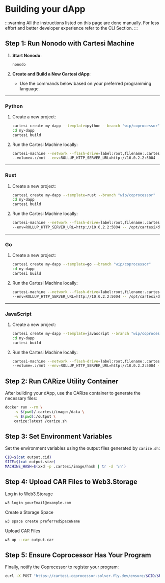 # Building your dApp

:::warning
All the instructions listed on this page are done manually. For less effort and better developer experience refer to the CLI Section.
:::

## Step 1: Run Nonodo with Cartesi Machine

1. **Start Nonodo**:

   ```bash
   nonodo
   ```

2. **Create and Build a New Cartesi dApp**:
   - Use the commands below based on your preferred programming language.

---

### **Python**

1. Create a new project:
   ```bash
   cartesi create my-dapp --template=python --branch "wip/coprocessor"
   cd my-dapp
   cartesi build
   ```
2. Run the Cartesi Machine locally:
   ```bash
   cartesi-machine --network --flash-drive=label:root,filename:.cartesi/image.ext2 \
   --volume=.:/mnt --env=ROLLUP_HTTP_SERVER_URL=http://10.0.2.2:5004 --workdir=/mnt -- python dapp.py
   ```

---

### **Rust**

1. Create a new project:
   ```bash
   cartesi create my-dapp --template=rust --branch "wip/coprocessor"
   cd my-dapp
   cartesi build
   ```
2. Run the Cartesi Machine locally:
   ```bash
   cartesi-machine --network --flash-drive=label:root,filename:.cartesi/image.ext2 \
   --env=ROLLUP_HTTP_SERVER_URL=http://10.0.2.2:5004 -- /opt/cartesi/dapp/dapp
   ```

---

### **Go**

1. Create a new project:
   ```bash
   cartesi create my-dapp --template=go --branch "wip/coprocessor"
   cd my-dapp
   cartesi build
   ```
2. Run the Cartesi Machine locally:
   ```bash
   cartesi-machine --network --flash-drive=label:root,filename:.cartesi/image.ext2 \
   --env=ROLLUP_HTTP_SERVER_URL=http://10.0.2.2:5004 -- /opt/cartesi/dapp/dapp
   ```

---

### **JavaScript**

1. Create a new project:
   ```bash
   cartesi create my-dapp --template=javascript --branch "wip/coprocessor"
   cd my-dapp
   cartesi build
   ```
2. Run the Cartesi Machine locally:
   ```bash
   cartesi-machine --network --flash-drive=label:root,filename:.cartesi/image.ext2 \
   --volume=.:/mnt --env=ROLLUP_HTTP_SERVER_URL=http://10.0.2.2:5004 --workdir=/opt/cartesi/dapp -- node index
   ```

## Step 2: Run CARize Utility Container

After building your dApp, use the CARize container to generate the necessary files:

```bash
docker run --rm \
    -v $(pwd)/.cartesi/image:/data \
    -v $(pwd):/output \
    carize:latest /carize.sh
```

## Step 3: Set Environment Variables

Set the environment variables using the output files generated by `carize.sh`:

```bash
CID=$(cat output.cid)
SIZE=$(cat output.size)
MACHINE_HASH=$(xxd -p .cartesi/image/hash | tr -d '\n')
```

## Step 4: Upload CAR Files to Web3.Storage

Log in to Web3.Storage

```bash
w3 login yourEmail@example.com
```

Create a Storage Space

```bash
w3 space create preferredSpaceName
```

Upload CAR Files

```bash
w3 up --car output.car
```

## Step 5: Ensure Coprocessor Has Your Program

Finally, notify the Coprocessor to register your program:

```bash
curl -X POST "https://cartesi-coprocessor-solver.fly.dev/ensure/$CID/$MACHINE_HASH/$SIZE"
```

